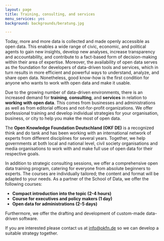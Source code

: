 ```yaml
---
layout: page
title: Training, consulting, and services
menu_services: yes
background: backgrounds/beratung.jpg

---
```


Today, more and more data is collected and made openly accessible as open data. This enables a wide range of civic, economic, and political agents to gain new insights, develop new analyses, increase transparency and accountability, and contribute to a fact-based form of decision-making within their area of expertise. Moreover, the availability of open data serves as the foundation for developers of data-driven tools and services, which in turn results in more efficient and powerful ways to understand, analyze, and share open data. Nonetheless, good know-how is the first condition for anyone who wants to work with open data and make it usable. 

Due to the growing number of data-driven environments, there is an increased demand for **training**, **consulting**, and **services** in relation to **working with open data**. This comes from businesses and administrations as well as from editorial offices and not-for-profit organizations. We offer professional training and develop individual strategies for your organisation, business, or city to help you make the most of open data. 

The **Open Knowledge Foundation Deutschland (OKF DE)** is a recognized think and do tank and has been working with an international network of experts from different disciplines for several years. Together, we help governments at both local and national level, civil society organisations and media organisations to work with and make full use of open data for their respective goals.

In addition to strategic consulting sessions, we offer a comprehensive open data training program, catering for everyone from absolute beginners to experts. The courses are individually tailored; the content and format will be adapted to your needs. As a partner of the School of Data, we offer the following courses:

* **Compact introduction into the topic (2-4 hours)**
* **Course for executives and policy makers (1 day)**
* **Open data for administrations (2-5 days)**

Furthermore, we offer the drafting and development of custom-made data-driven software. 

If you are interested please contact us at [info@okfn.de](mailto:info@okfn.de) so we can develop a suitable strategy together.


